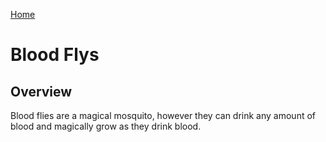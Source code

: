 [Home](../README.md)

# Blood Flys

## Overview

Blood flies are a magical mosquito, however they can drink any amount of blood and magically grow as they drink blood.  